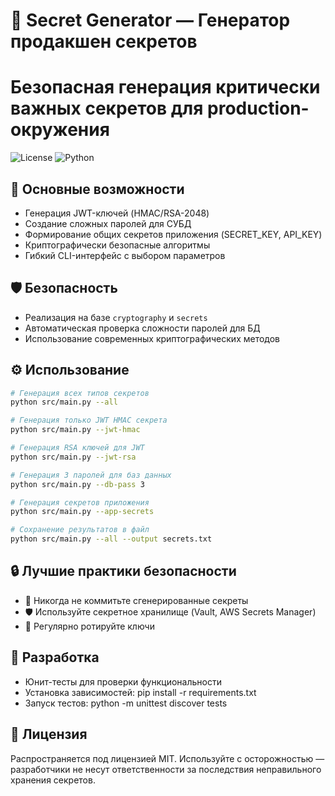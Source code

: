 # 🔐 Secret Generator — Генератор продакшен секретов

# Безопасная генерация критически важных секретов для production-окружения

![License](https://img.shields.io/badge/License-MIT-green)
![Python](https://img.shields.io/badge/Python-3.8%2B-blueviolet)

## 🚀 Основные возможности

- Генерация JWT-ключей (HMAC/RSA-2048)
- Создание сложных паролей для СУБД
- Формирование общих секретов приложения (SECRET_KEY, API_KEY)
- Криптографически безопасные алгоритмы
- Гибкий CLI-интерфейс с выбором параметров

## 🛡️ Безопасность

- Реализация на базе `cryptography` и `secrets`
- Автоматическая проверка сложности паролей для БД
- Использование современных криптографических методов

## ⚙️ Использование

```bash
# Генерация всех типов секретов
python src/main.py --all

# Генерация только JWT HMAC секрета
python src/main.py --jwt-hmac

# Генерация RSA ключей для JWT
python src/main.py --jwt-rsa

# Генерация 3 паролей для баз данных
python src/main.py --db-pass 3

# Генерация секретов приложения
python src/main.py --app-secrets

# Сохранение результатов в файл
python src/main.py --all --output secrets.txt
```

## 🔒 Лучшие практики безопасности

- 🔑 Никогда не коммитьте сгенерированные секреты
- 🛡️ Используйте секретное хранилище (Vault, AWS Secrets Manager)
- 🔄 Регулярно ротируйте ключи

## 🧪 Разработка

- Юнит-тесты для проверки функциональности
- Установка зависимостей: pip install -r requirements.txt
- Запуск тестов: python -m unittest discover tests

## 📜 Лицензия

Распространяется под лицензией MIT. Используйте с осторожностью — разработчики не несут ответственности за последствия неправильного хранения секретов.
